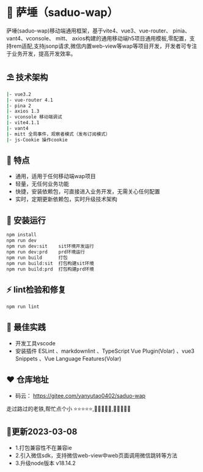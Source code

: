 # 💒 萨埵（saduo-wap）

萨埵(saduo-wap)移动端通用框架，基于vite4、vue3、vue-router、 pinia、 vant4、vconsole、 mitt、 axios构建的通用移动端h5项目通用模板,零配置，支持rem适配,支持jsonp请求,微信内置web-view等wap等项目开发，开发者可专注于业务开发，提高开发效率。

## ⛱️ 技术架构

```sh
|- vue3.2
|- vue-router 4.1
|- pina 2
|- axios 1.3
|- vconsole 移动端调试
|- vite4.1.1
|- vant4
|- mitt 全局事件，观察者模式（发布订阅模式）
|- js-Cookie 操作cookie
```

## 🌈 特点

* 通用，适用于任何移动端wap项目
* 轻量，无任何业务功能
* 快捷，安装依赖包，可直接进入业务开发，无需关心任何配置
* 实时，定期更新依赖包，实时升级技术架构

## 👦 安装运行

```sh
npm install
npm run dev
npm run dev:sit    sit环境开发运行
npm run dev:prd    prd环境运行
npm run build      打包
npm run build:sit  打包构建sit环境
npm run build:prd  打包构建prd环境
```

## ⚡ lint检验和修复

```sh
npm run lint
```

## 🍅️ 最佳实践

* 开发工具vscode
* 安装插件 ESLint 、markdownlint 、TypeScript Vue Plugin(Volar) 、vue3 Snippets 、Vue Language Features(Volar)

## ❤️ 仓库地址

* 码云：   <https://gitee.com/yanyutao0402/saduo-wap>

走过路过的老铁,帮忙点个小 ⭐⭐⭐⭐⭐,🤝🤝🤝🤝🤝,🙏🙏🙏🙏🙏

## 🚧更新2023-03-08

* 1.打包兼容性不在兼容ie
* 2.引入微信sdk，支持微信web-view中web页面调用微信跳转等方法
* 3.升级node版本 v18.14.2
